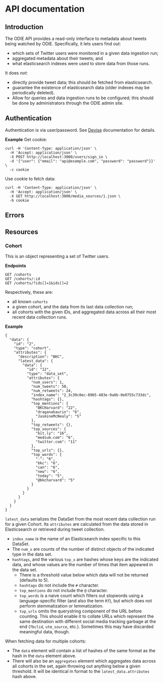 # API documentation

## Introduction

The ODIE API provides a read-only interface to metadata about tweets being
watched by ODIE. Specifically, it lets users find out:
* which sets of Twitter users were monitored in a given data ingestion run;
* aggregated metadata about their tweets; and
* what elasticsearch indexes were used to store data from those runs.

It does *not*:
* directly provide tweet data; this should be fetched from elasticsearch.
* guarantee the existence of elasticsearch data (older indexes may be
  periodically deleted).
* Allow for queries and data ingestion runs to be configured; this should be
  done by administrators through the ODIE admin site.

## Authentication

Authentication is via user/password. See [Devise](https://github.com/plataformatec/devise) documentation for details.

**Example**
Get cookie:
```
curl -H 'Content-Type: application/json' \
  -H 'Accept: application/json' \
  -X POST http://localhost:3000/users/sign_in \
  -d '{"user": {"email": "api@example.com", "password": "password"}}' \
  -c cookie
```

Use cookie to fetch data:
```
curl -H 'Content-Type: application/json' \
  -H 'Accept: application/json' \
  -X GET http://localhost:3000/media_sources/1.json \
  -b cookie
```

## Errors

## Resources

### Cohort
This is an object representing a set of Twitter users.

**Endpoints**
```
GET /cohorts
GET /cohorts/:id
GET /cohorts/?ids[]=1&ids[]=2
```

Respectively, these are:
* all known `cohorts`
* a given cohort, and the data from its last data collection run;
* all cohorts with the given IDs, and aggregated data across all their most
  recent data collection runs.

**Example**
```
{
  "data": {
    "id": "2",
    "type": "cohort",
    "attributes": {
      "description": "BKC",
      "latest_data": {
        "data": {
          "id": "12",
          "type": "data_set",
          "attributes": {
            "num_users": 1,
            "num_tweets": 50,
            "num_retweets": 24,
            "index_name": "2_3c39c0ec-8965-483e-9a6b-0e0755c733dc",
            "hashtags": {},
            "top_mentions": {
              "BKCHarvard": "22",
              "draganakaurin": "6",
              "JasmineMcNealy": "5"
            },
            "top_retweets": {},
            "top_sources": {
              "bit.ly": "16",
              "medium.com": "6",
              "twitter.com": "11"
            },
            "top_urls": {},
            "top_words": {
              "-": "6",
              "bkc": "6",
              "can": "6",
              "new": "6",
              "today": "5",
              "@bkcharvard": "5"
            }
          }
        }
      }
    }
  }
}
```

`latest_data` serializes the DataSet from the most recent data collection run
for a given Cohort. Its `attributes` are calculated from the data stored in
Elasticsearch or retrieved during tweet collection.
* `index_name` is the name of an Elasticsearch index specific to this DataSet.
* The `num_x` are counts of the number of distinct objects of the indicated type
  in the data set.
* `hashtags`, and the various `top_x` are hashes whose keys are the indicated
  data, and whose values are the number of times that item appeared in the data
  set.
  * There is a threshold value below which data will not be returned (defaults to 5).
  * `hashtags` do not include the `#` character.
  * `top_mentions` do not include the `@` character.
  * `top_words` is a naive count which filters out stopwords using a
    language-specific filter (and also the term `RT`), but which does not
    perform stemmatization or lemmatization.
  * `top_urls` omits the querystring component of the URL before counting. This
    should enable it to collate URLs which represent the same destination with
    different social media tracking garbage at the end (`fbclid`, `utm_source`,
    etc.). Sometimes this may have discarded meaningful data, though.

When fetching data for multiple cohorts:
* The `data` element will contain a list of hashes of the same format as the
  hash in the `data` element above.
* There will also be an `aggregates` element which aggregates data across all
  cohorts in the set, again throwing out anything below a given threshold. It
  will be identical in format to the `latest_data.attributes` hash above.
